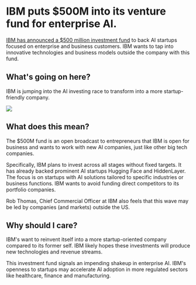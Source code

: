 # IBM puts $500M into its venture fund for enterprise AI.

[IBM has announced a $500 million investment fund](https://www.axios.com/2023/11/07/ibm-enterprise-ai-venture-fund?utm_source=bensbites\&utm_medium=referral\&utm_campaign=ibm-puts-500m-into-its-venture-fund-for-enterprise-ai) to back AI startups focused on enterprise and business customers. IBM wants to tap into innovative technologies and business models outside the company with this fund.

## What's going on here?

IBM is jumping into the AI investing race to transform into a more startup-friendly company.

![](https://media.beehiiv.com/cdn-cgi/image/fit=scale-down,format=auto,onerror=redirect,quality=80/uploads/asset/file/84f6e13c-ea0e-47df-9451-7c6cb6321f67/image.png)

## What does this mean?

The $500M fund is an open broadcast to entrepreneurs that IBM is open for business and wants to work with new AI companies, just like other big tech companies.

Specifically, IBM plans to invest across all stages without fixed targets. It has already backed prominent AI startups Hugging Face and HiddenLayer. The focus is on startups with AI solutions tailored to specific industries or business functions. IBM wants to avoid funding direct competitors to its portfolio companies.

Rob Thomas, Chief Commercial Officer at IBM also feels that this wave may be led by companies (and markets) outside the US.

## Why should I care?

IBM's want to reinvent itself into a more startup-oriented company compared to its former self. IBM likely hopes these investments will produce new technologies and revenue streams.

This investment fund signals an impending shakeup in enterprise AI. IBM's openness to startups may accelerate AI adoption in more regulated sectors like healthcare, finance and manufacturing.
